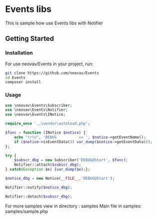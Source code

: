 Events libs
============

This is sample how use Events libs with Notifier

<!-- [START getstarted] -->
## Getting Started

### Installation

For use neovav/Events in your project, run:

```bash
git clone https://github.com/neovav/Events
cd Events
composer install
```

### Usage

```php
use \neovav\Events\Subscriber;
use \neovav\Events\Notifier;
use \neovav\Events\INotice;

require_once '..\vendor\autoload.php';

$func = function (INotice $notice) {
    echo "\r\n", 'DEBUG          => ', $notice->getEventName();
    if ($notice->isEventData()) var_dump($notice->getEventData());
};

try {
    $subscr_dbg = new Subscriber('DEBUG@Start', $func);
    Notifier::attach($subscr_dbg);
} catch(Exception $e) {var_dump($e);};

$notice_dbg = new Notice(__FILE__,'DEBUG@Start');

Notifier::notify($notice_dbg);

Notifier::detach($subscr_dbg);
```

For more samples view in directory : samples
Main file in samples: samples/sample.php